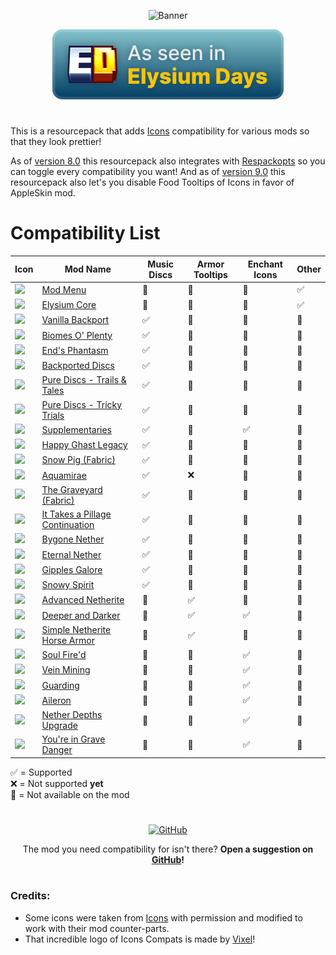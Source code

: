 <div align="center">

![Banner](https://cdn.modrinth.com/data/cached_images/b3f92110ea4e8737944f2160ad73b83246a05582_0.webp)

<a href="https://modrinth.com/modpack/elysium-days" target="_blank" rel="noopener noreferrer"> <img src="https://raw.githubusercontent.com/Fyoncle/Elysium-Days/ae9136ed921e408ba768262fb8afb24d9ad47d94/ed_vector.svg"> </a>

</div>

#

This is a resourcepack that adds [Icons](https://modrinth.com/resourcepack/icons) compatibility for various mods so that they look prettier!

As of [version 8.0](https://modrinth.com/resourcepack/icons-compats/version/8.0) this resourcepack also integrates with [Respackopts](https://modrinth.com/mod/respackopts) so you can toggle every compatibility you want!
And as of [version 9.0](https://modrinth.com/resourcepack/icons-compats/version/9.0) this resourcepack also let's you disable Food Tooltips of Icons in favor of AppleSkin mod.

# Compatibility List

<!-- prettier-ignore-start -->

| Icon | Mod Name | Music Discs | Armor Tooltips | Enchant Icons | Other |
|------|----------|-------------|----------------|---------------|-------|
| <img src="https://cdn.modrinth.com/data/mOgUt4GM/1bfe2006b38340e9d064700e41adf84a8abb1bd4_96.webp" width="32"> | [Mod Menu](https://modrinth.com/mod/modmenu) | 🚫 | 🚫 | 🚫 | ✅ |
| <img src="https://cdn.modrinth.com/data/UCovMYfx/31be7cae9c78af7ce00417ba4f9670ed18c3bed1_96.webp" width="32"> | [Elysium Core](https://modrinth.com/mod/elysium-core) | 🚫 | 🚫 | 🚫 | ✅ |
| <img src="https://cdn.modrinth.com/data/6xwxDTgf/9c61bb3279148b1c783ffff89a5cf4cf6c1dd773_96.webp" width="32"> | [Vanilla Backport](https://modrinth.com/mod/vanillabackport) | ✅ | 🚫 | 🚫 | 🚫 |
| <img src="https://cdn.modrinth.com/data/HXF82T3G/ffb870e12c325b795d54833f8f899126553ef06f.png" width="32"> | [Biomes O' Plenty](https://modrinth.com/mod/biomes-o-plenty) | ✅ | 🚫 | 🚫 | 🚫 |
| <img src="https://cdn.modrinth.com/data/JGfljjtd/87262a2ee2887548c65e32e9462e15178abdcfa9_96.webp" width="32"> | [End's Phantasm](https://modrinth.com/mod/ends-phantasm) | ✅ | 🚫 | 🚫 | 🚫 |
| <img src="https://cdn.modrinth.com/data/W4vtjnfp/6f764f13c8e50c72e28d041e31afff57e3d69787_96.webp" width="32"> | [Backported Discs](https://modrinth.com/mod/backported-discs) | ✅ | 🚫 | 🚫 | 🚫 |
| <img src="https://cdn.modrinth.com/data/iSN6eXzl/4a4cf15fa372a119ac6342ef5435caf0272e2ac6.gif" width="32"> | [Pure Discs - Trails & Tales](https://modrinth.com/mod/purediscstrailstales) | ✅ | 🚫 | 🚫 | 🚫 |
| <img src="https://cdn.modrinth.com/data/W3alKOSq/5c7a7134e3c46ab3f269d812ef47a17f3730ba4b.gif" width="32"> | [Pure Discs - Tricky Trials](https://modrinth.com/mod/purediscstrickytrials) | ✅ | 🚫 | 🚫 | 🚫 |
| <img src="https://cdn.modrinth.com/data/fFEIiSDQ/e9f5f66fa3b67e54acb91258a1428d68311c58bc_96.webp" width="32"> | [Supplementaries](https://modrinth.com/mod/supplementaries) | ✅ | 🚫 | ✅ | 🚫 |
| <img src="https://cdn.modrinth.com/data/zi5opIfD/f728b8bfc8205fe5e508c055a03792acee65d003_96.webp" width="32"> | [Happy Ghast Legacy](https://modrinth.com/mod/happy-ghast-legacy) | ✅ | 🚫 | 🚫 | 🚫 |
| <img src="https://cdn.modrinth.com/data/HaIJSYr6/daef59825cebd044d07629c4befb18c86c476cae_96.webp" width="32"> | [Snow Pig (Fabric)](https://modrinth.com/mod/snowpig-fabric) | ✅ | 🚫 | 🚫 | 🚫 |
| <img src="https://cdn.modrinth.com/data/k23mNPhZ/a079cd089a737244861b41eea6c15b6e7091cc90_96.webp" width="32"> | [Aquamirae](https://modrinth.com/mod/aquamirae) | ✅ | ❌ | 🚫 | 🚫 |
| <img src="https://cdn.modrinth.com/data/QivVPB8W/0549285b940156bca595f49a05aaf22916e87b0f_96.webp" width="32"> | [The Graveyard (Fabric)](https://modrinth.com/mod/the-graveyard-fabric) | ✅ | 🚫 | 🚫 | 🚫 |
| <img src="https://cdn.modrinth.com/data/QOJOg1gE/305970c55e689be5950c9cdf60fa08c49c8cad7b_96.webp" width="32"> | [It Takes a Pillage Continuation](https://modrinth.com/mod/it-takes-a-pillage-continuation) | ✅ | 🚫 | 🚫 | 🚫 |
| <img src="https://cdn.modrinth.com/data/kt3BLgXB/6323060551684be5f2ec470fa4b5ec9fd25e7d29_96.webp" width="32"> | [Bygone Nether](https://modrinth.com/mod/bygone-nether) | ✅ | 🚫 | 🚫 | 🚫 |
| <img src="https://cdn.modrinth.com/data/s6R4jmL8/cd258579b012c6c7f9088538e88bff8245c6b63c_96.webp" width="32"> | [Eternal Nether](https://modrinth.com/mod/eternal-nether) | ✅ | 🚫 | 🚫 | 🚫 |
| <img src="https://cdn.modrinth.com/data/QYfKDJOV/72721f5d83b1c161068493763f072f43d535cc69_96.webp" width="32"> | [Gipples Galore](https://modrinth.com/mod/gipples-galore) | ✅ | 🚫 | 🚫 | 🚫 |
| <img src="https://cdn.modrinth.com/data/UiFDlI7w/1dd68c373faa090acd45e26ae3ad16bb3f33b094_96.webp" width="32"> | [Snowy Spirit](https://modrinth.com/mod/snowy-spirit) | ✅ | 🚫 | 🚫 | 🚫 |
| <img src="https://cdn.modrinth.com/data/CFX9ftUJ/a6ab22b94673ec7f080ab893bd3d120db7fa05c3_96.webp" width="32"> | [Advanced Netherite](https://modrinth.com/mod/advanced-netherite) | 🚫 | ✅ | 🚫 | 🚫 |
| <img src="https://cdn.modrinth.com/data/fnAffV0n/be8023f374038c6bd8a52a0e5b2cbc4eb1a37746_96.webp" width="32"> | [Deeper and Darker](https://modrinth.com/mod/deeperdarker) | 🚫 | ✅ | ✅ | 🚫 |
| <img src="https://cdn.modrinth.com/data/nDFVOeq7/84ae7ac113b56081e0d6da1e27acaa677f961e7e_96.webp" width="32"> | [Simple Netherite Horse Armor](https://modrinth.com/mod/simple-netherite-horse-armor) | 🚫 | ✅ | 🚫 | 🚫 |
| <img src="https://cdn.modrinth.com/data/d6MhxwRo/795574f9969110480d918301a159b24a7dd395ea_96.webp" width="32"> | [Soul Fire'd](https://modrinth.com/mod/soul-fire-d) | 🚫 | 🚫 | ✅ | 🚫 |
| <img src="https://cdn.modrinth.com/data/bRAPbNyF/35aee97b92478e08c3fd96ceed2d16c4f8d036b3.png" width="32"> | [Vein Mining](https://modrinth.com/mod/vein-mining) | 🚫 | 🚫 | ✅ | 🚫 |
| <img src="https://cdn.modrinth.com/data/aV1COQ7a/4c4ceb43a1588b9ddf7ff76c39358be1d58bdd66_96.webp" width="32"> | [Guarding](https://modrinth.com/mod/guarding) | 🚫 | 🚫 | ✅ | 🚫 |
| <img src="https://cdn.modrinth.com/data/b8kG1VGq/7ee046278d6884fe7fb7c4e72cf35eae22ecd4a2_96.webp" width="32"> | [Aileron](https://modrinth.com/mod/aileron) | 🚫 | 🚫 | ✅ | 🚫 |
| <img src="https://cdn.modrinth.com/data/vI1QKJro/e64111a7ee741940fdc5329b666a3b76845e461e_96.webp" width="32"> | [Nether Depths Upgrade](https://modrinth.com/mod/nether-depths-upgrade) | 🚫 | 🚫 | ✅ | 🚫 |
| <img src="https://cdn.modrinth.com/data/HnD1GX6e/a03a09e4f94b4b680b586df36c35dd68a10b187e_96.webp" width="32"> | [You're in Grave Danger](https://modrinth.com/mod/yigd) | 🚫 | 🚫 | ✅ | 🚫 |

<!-- prettier-ignore-end -->

✅ = Supported  
❌ = Not supported **yet**  
🚫 = Not available on the mod

#

<div align="center">
<a href="https://github.com/Fyoncle/Icons-Compats" rel="noopener nofollow ugc">
<img src="https://wsrv.nl/?url=https://i.ibb.co/N9s5hz1/github.png" alt="GitHub"></a> 
  
The mod you need compatibility for isn't there? **Open a suggestion on [GitHub](https://github.com/Fyoncle/Icons-Compats/issues/new?template=feature_request.yml)!**
</div>

#

### Credits:

- Some icons were taken from [Icons](https://modrinth.com/resourcepack/icons) with permission and modified to work with their mod counter-parts.
- That incredible logo of Icons Compats is made by [Vixel](https://modrinth.com/user/Vixel)!
